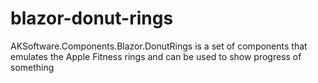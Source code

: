 # blazor-donut-rings
AKSoftware.Components.Blazor.DonutRings is a set of components that emulates the Apple Fitness rings and can be used to show progress of something
